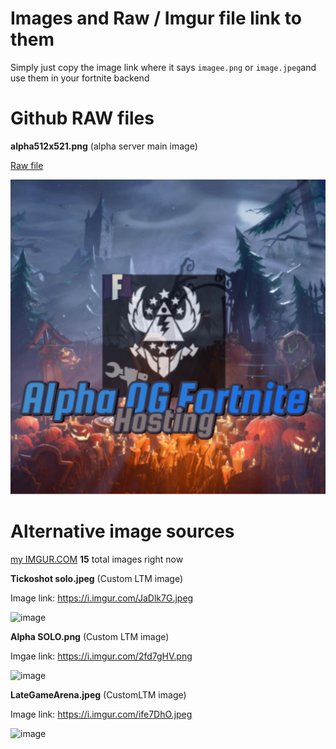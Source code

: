 # Images and Raw / Imgur file link to them
Simply just copy the image link where it says `imagee.png` or `image.jpeg`and use them in your fortnite backend 


# Github RAW files


**alpha512x521.png** (alpha server main image)

[Raw file](https://raw.githubusercontent.com/Ducki67/ogfn-assets/main/alpha512x512.png)

![](https://raw.githubusercontent.com/Ducki67/ogfn-assets/main/alpha512x512.png)

# Alternative image sources
[my IMGUR.COM](https://imgur.com/user/Ducki67/posts)
**15** total images right now 

**Tickoshot solo.jpeg** (Custom LTM image)

Image link: https://i.imgur.com/JaDlk7G.jpeg

![image](https://github.com/user-attachments/assets/32220a6d-2ae5-483b-9536-7d3655d8c9d2)

**Alpha SOLO.png** (Custom LTM image)

Imgae link: https://i.imgur.com/2fd7gHV.png

![image](https://github.com/user-attachments/assets/a17ab3a3-1e3a-4904-9fd4-1b9962b65864)

**LateGameArena.jpeg** (CustomLTM image)

Image link: https://i.imgur.com/ife7DhO.jpeg

![image](https://github.com/user-attachments/assets/a5f3169d-db52-4eaa-a952-7c9dbde0e3c9)

